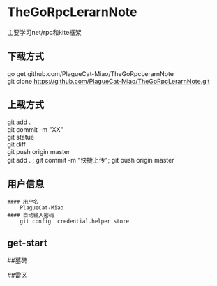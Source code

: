 # TheGoRpcLerarnNote
主要学习net/rpc和kite框架

## 下载方式

go get github.com/PlagueCat-Miao/TheGoRpcLerarnNote  \
git clone https://github.com/PlagueCat-Miao/TheGoRpcLerarnNote.git

## 上载方式

git add .   \
git commit -m "XX"   \
git statue   \
git diff   \
git push origin master   \
git add . ; git commit -m "快捷上传"; git push origin master

## 用户信息
```
#### 用户名
    PlagueCat-Miao
#### 自动输入密码
    git config  credential.helper store
```
## get-start

##墓碑

##雷区
